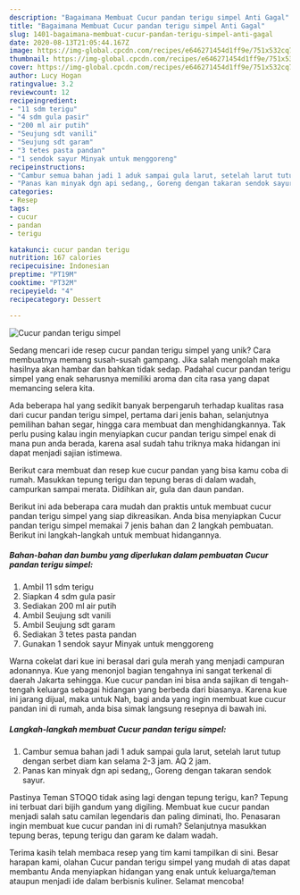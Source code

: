 ```yaml
---
description: "Bagaimana Membuat Cucur pandan terigu simpel Anti Gagal"
title: "Bagaimana Membuat Cucur pandan terigu simpel Anti Gagal"
slug: 1401-bagaimana-membuat-cucur-pandan-terigu-simpel-anti-gagal
date: 2020-08-13T21:05:44.167Z
image: https://img-global.cpcdn.com/recipes/e646271454d1ff9e/751x532cq70/cucur-pandan-terigu-simpel-foto-resep-utama.jpg
thumbnail: https://img-global.cpcdn.com/recipes/e646271454d1ff9e/751x532cq70/cucur-pandan-terigu-simpel-foto-resep-utama.jpg
cover: https://img-global.cpcdn.com/recipes/e646271454d1ff9e/751x532cq70/cucur-pandan-terigu-simpel-foto-resep-utama.jpg
author: Lucy Hogan
ratingvalue: 3.2
reviewcount: 12
recipeingredient:
- "11 sdm terigu"
- "4 sdm gula pasir"
- "200 ml air putih"
- "Seujung sdt vanili"
- "Seujung sdt garam"
- "3 tetes pasta pandan"
- "1 sendok sayur Minyak untuk menggoreng"
recipeinstructions:
- "Cambur semua bahan jadi 1 aduk sampai gula larut, setelah larut tutup dengan serbet diam kan selama 2-3 jam. AQ 2 jam."
- "Panas kan minyak dgn api sedang,, Goreng dengan takaran sendok sayur."
categories:
- Resep
tags:
- cucur
- pandan
- terigu

katakunci: cucur pandan terigu 
nutrition: 167 calories
recipecuisine: Indonesian
preptime: "PT19M"
cooktime: "PT32M"
recipeyield: "4"
recipecategory: Dessert

---
```



![Cucur pandan terigu simpel](https://img-global.cpcdn.com/recipes/e646271454d1ff9e/751x532cq70/cucur-pandan-terigu-simpel-foto-resep-utama.jpg)

Sedang mencari ide resep cucur pandan terigu simpel yang unik? Cara membuatnya memang susah-susah gampang. Jika salah mengolah maka hasilnya akan hambar dan bahkan tidak sedap. Padahal cucur pandan terigu simpel yang enak seharusnya memiliki aroma dan cita rasa yang dapat memancing selera kita.

Ada beberapa hal yang sedikit banyak berpengaruh terhadap kualitas rasa dari cucur pandan terigu simpel, pertama dari jenis bahan, selanjutnya pemilihan bahan segar, hingga cara membuat dan menghidangkannya. Tak perlu pusing kalau ingin menyiapkan cucur pandan terigu simpel enak di mana pun anda berada, karena asal sudah tahu triknya maka hidangan ini dapat menjadi sajian istimewa.

Berikut cara membuat dan resep kue cucur pandan yang bisa kamu coba di rumah. Masukkan tepung terigu dan tepung beras di dalam wadah, campurkan sampai merata. Didihkan air, gula dan daun pandan.


Berikut ini ada beberapa cara mudah dan praktis untuk membuat cucur pandan terigu simpel yang siap dikreasikan. Anda bisa menyiapkan Cucur pandan terigu simpel memakai 7 jenis bahan dan 2 langkah pembuatan. Berikut ini langkah-langkah untuk membuat hidangannya.

<!--inarticleads1-->

##### Bahan-bahan dan bumbu yang diperlukan dalam pembuatan Cucur pandan terigu simpel:

1. Ambil 11 sdm terigu
1. Siapkan 4 sdm gula pasir
1. Sediakan 200 ml air putih
1. Ambil Seujung sdt vanili
1. Ambil Seujung sdt garam
1. Sediakan 3 tetes pasta pandan
1. Gunakan 1 sendok sayur Minyak untuk menggoreng


Warna cokelat dari kue ini berasal dari gula merah yang menjadi campuran adonannya. Kue yang menonjol bagian tengahnya ini sangat terkenal di daerah Jakarta sehingga. Kue cucur pandan ini bisa anda sajikan di tengah-tengah keluarga sebagai hidangan yang berbeda dari biasanya. Karena kue ini jarang dijual, maka untuk Nah, bagi anda yang ingin membuat kue cucur pandan ini di rumah, anda bisa simak langsung resepnya di bawah ini. 

<!--inarticleads2-->

##### Langkah-langkah membuat Cucur pandan terigu simpel:

1. Cambur semua bahan jadi 1 aduk sampai gula larut, setelah larut tutup dengan serbet diam kan selama 2-3 jam. AQ 2 jam.
1. Panas kan minyak dgn api sedang,, Goreng dengan takaran sendok sayur.


Pastinya Teman STOQO tidak asing lagi dengan tepung terigu, kan? Tepung ini terbuat dari bijih gandum yang digiling. Membuat kue cucur pandan menjadi salah satu camilan legendaris dan paling diminati, lho. Penasaran ingin membuat kue cucur pandan ini di rumah? Selanjutnya masukkan tepung beras, tepung terigu dan garam ke dalam wadah. 

Terima kasih telah membaca resep yang tim kami tampilkan di sini. Besar harapan kami, olahan Cucur pandan terigu simpel yang mudah di atas dapat membantu Anda menyiapkan hidangan yang enak untuk keluarga/teman ataupun menjadi ide dalam berbisnis kuliner. Selamat mencoba!
